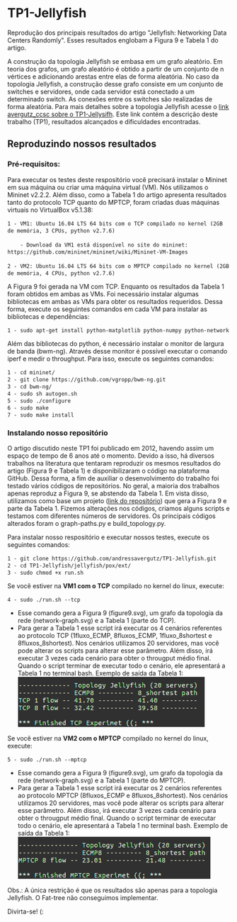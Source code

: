 # TP1-Jellyfish 

Reprodução dos principais resultados do artigo "Jellyfish: Networking Data Centers Randomly". Esses resultados englobam a Figura 9 e Tabela 1 do artigo.

A construção da topologia Jellyfish se embasa em um grafo aleatório. Em teoria dos grafos, um grafo aleatório é obtido a partir de um conjunto de n vértices e adicionando arestas entre elas de forma aleatória. No caso da topologia Jellyfish, a construção desse grafo consiste em um conjunto de switches e servidores, onde cada servidor está conectado a um determinado switch. As conexões entre os switches são realizadas de forma aleatória. Para mais detalhes sobre a topologia Jellyfish acesse o [link avergutz_ccsc sobre o TP1-Jellysifh]( https://andressavergutz.wordpress.com/info7015-jellyfish/). Este link contém a descrição deste trabalho (TP1), resultados alcançados e dificuldades encontradas.


## Reproduzindo nossos resultados

### Pré-requisitos:

Para executar os testes deste respositório você precisará instalar o Mininet em sua máquina ou criar uma máquina virtual (VM). Nós utilizamos o Mininet v2.2.2. Além disso, como a Tabela 1 do artigo apresenta resultados tanto do protocolo TCP quanto do MPTCP, foram criadas duas máquinas virtuais no VirtualBox v5.1.38:

```
1 - VM1: Ubuntu 16.04 LTS 64 bits com o TCP compilado no kernel (2GB de memória, 3 CPUs, python v2.7.6)

    - Download da VM1 está disponível no site do mininet: https://github.com/mininet/mininet/wiki/Mininet-VM-Images
    
2 - VM2: Ubuntu 16.04 LTS 64 bits com o MPTCP compilado no kernel (2GB de memória, 4 CPUs, python v2.7.6)
``` 

A Figura 9 foi gerada na VM com TCP. Enquanto os resultados da Tabela 1 foram obtidos em ambas as VMs. Foi necessário instalar algumas bibliotecas em ambas as VMs para obter os resultados requeridos. Dessa forma, execute os seguintes comandos em cada VM para instalar as bibliotecas e dependências:

```
1 - sudo apt-get install python-matplotlib python-numpy python-network
```

Além das bibliotecas do python, é necessário instalar o monitor de largura de banda (bwm-ng). Através desse monitor é possível executar o comando iperf e medir o throughput. Para isso, execute os seguintes comandos:

```
1 - cd mininet/
2 - git clone https://github.com/vgropp/bwm-ng.git
3 - cd bwm-ng/
4 - sudo sh autogen.sh
5 - sudo ./configure
6 - sudo make
7 - sudo make install
```

### Instalando nosso repositório

O artigo discutido neste TP1 foi publicado em 2012, havendo assim um espaço de tempo de 6 anos até o momento. Devido a isso, há diversos trabalhos na literatura que tentaram reproduzir os mesmos resultados do artigo (Figura 9 e Tabela 1) e disponibilizaram o código na plataforma GitHub. Dessa forma, a fim de auxiliar o desenvolvimento do trabalho foi testado vários códigos de repositórios. No geral, a maioria dos trabalhos apenas reproduz a Figura 9, se abstendo da Tabela 1. Em vista disso, utilizamos como base um projeto ([link do repositório](https://github.com/aghalayini/CS244_jellyfish)) que gera a Figura 9 e parte da Tabela 1. Fizemos alterações nos códigos, criamos alguns scripts e testamos com diferentes números de servidores. Os principais códigos alterados foram o graph-paths.py e build_topology.py.

Para instalar nosso respositório e executar nossos testes, execute os seguintes comandos:

```
1 - git clone https://github.com/andressavergutz/TP1-Jellyfish.git
2 - cd TP1-Jellyfish/jellyfish/pox/ext/
3 - sudo chmod +x run.sh 
```

Se você estiver na **VM1 com o TCP** compilado no kernel do linux, execute:

```
4 - sudo ./run.sh --tcp  
```

- Esse comando gera a Figura 9 (figure9.svg), um grafo da topologia da rede (network-graph.svg) e a Tabela 1 (parte do TCP).
- Para gerar a Tabela 1 esse script irá executar os 4 cenários referentes ao protocolo TCP (1fluxo_ECMP, 8fluxos_ECMP, 1fluxo_8shortest e 8fluxos_8shortest). Nos cenários utilizamos 20 servidores, mas você pode alterar os scripts para alterar esse parâmetro. Além disso, irá executar 3 vezes cada cenário para obter o througput médio final. Quando o script terminar de executar todo o cenário, ele apresentará a Tabela 1 no terminal bash. Exemplo de saída da Tabela 1:
![Exemplo de saída da Tabela 1](example-Table1-TCP.png)

Se você estiver na **VM2 com o MPTCP** compilado no kernel do linux, execute:

```
5 - sudo ./run.sh --mptcp  
```
- Esse comando gera a Figura 9 (figure9.svg), um grafo da topologia da rede (network-graph.svg) e a Tabela 1 (parte do MPTCP).
- Para gerar a Tabela 1 esse script irá executar os 2 cenários referentes ao protocolo MPTCP (8fluxos_ECMP e 8fluxos_8shortest). Nos cenários utilizamos 20 servidores, mas você pode alterar os scripts para alterar esse parâmetro. Além disso, irá executar 3 vezes cada cenário para obter o througput médio final. Quando o script terminar de executar todo o cenário, ele apresentará a Tabela 1 no terminal bash. Exemplo de saída da Tabela 1:
![Exemplo de saída da Tabela 1](example-Table1-MPTCP.png)


Obs.: A única restrição é que os resultados são apenas para a topologia Jellyfish. O Fat-tree não conseguimos implementar.


Divirta-se! (:


